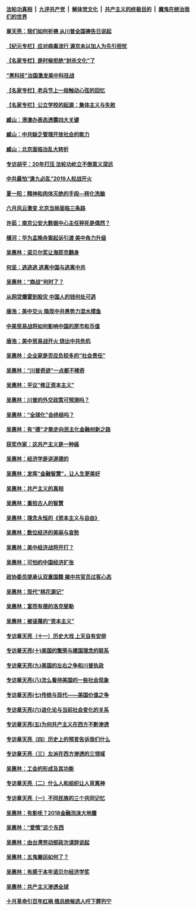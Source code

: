 

####  [法轮功真相](../../../../basic/blob/master/README.md?t=07031831) &nbsp;|&nbsp; [九评共产党](../../../../9ping.md/blob/master/README.md?t=07031831) &nbsp;|&nbsp; [解体党文化](../../../../jtdwh.md/blob/master/README.md?t=07031831)  &nbsp;|&nbsp; [共产主义的终极目的](../../../../gczydzjmd.md/blob/master/README.md?t=07031831) &nbsp;|&nbsp; [魔鬼在统治我们的世界](../../../../mgztzwmdsj.md/blob/master/README.md?t=07031831) 

#### [章天亮：我们如何祈祷 从川普全国祷告日说起](../pages/nsc423/n11944627.md?t=07031831) 

#### [【纪元专栏】应对病毒流行 渥京未以加人为先引担忧](../pages/nsc423/n11875714.md?t=07031831) 

#### [【名家专栏】是时候拒绝“封杀文化”了](../pages/nsc423/n11814093.md?t=07031831) 

#### [“黑科技”治国激发美中科技战](../pages/nsc423/n11638056.md?t=07031831) 

#### [【名家专栏】老兵节上一段触动心弦的回忆](../pages/nsc423/n11646016.md?t=07031831) 

#### [【名家专栏】公立学校的起源：集体主义与失败](../pages/nsc423/n11601833.md?t=07031831) 

#### [臧山：港澳办表态透露四大关键](../pages/nsc423/n11421628.md?t=07031831) 

#### [臧山：中共缺乏管理开放社会的能力](../pages/nsc423/n11407457.md?t=07031831) 

#### [臧山：北京面临治乱大转折](../pages/nsc423/n11406895.md?t=07031831) 

#### [专访胡平：20年打压 法轮功屹立不倒意义深远](../pages/nsc423/n11398800.md?t=07031831) 

#### [中共最怕“逢九必乱”2019人权战开火](../pages/nsc423/n11385248.md?t=07031831) 

#### [夏一阳：精神和肉体灭绝的手段—转化洗脑](../pages/nsc423/n11368250.md?t=07031831) 

#### [六月风云激变 北京当局面临三条路](../pages/nsc423/n11313668.md?t=07031831) 

#### [许茹：南京公安大数据中心主任猝死是偶然？](../pages/nsc423/n11064744.md?t=07031831) 

#### [横河：华为孟晚舟案起诉引渡 美中角力升级](../pages/nsc423/n11027230.md?t=07031831) 

#### [吴惠林：诺贝尔奖让海耶克翻身](../pages/nsc423/n10890049.md?t=07031831) 

#### [何坚：逃逃逃 逃离中国与逃离中共](../pages/nsc423/n10592891.md?t=07031831) 

#### [吴惠林：“商战”何时了？](../pages/nsc423/n10573558.md?t=07031831) 

#### [从网贷爆雷到股灾 中国人的钱何处可逃](../pages/nsc423/n10572800.md?t=07031831) 

#### [唐浩：美中交火 隐现中共黑势力混水摸鱼](../pages/nsc423/n10544040.md?t=07031831) 

#### [中美贸易战将如何影响中国的房市和币值](../pages/nsc423/n10543697.md?t=07031831) 

#### [唐浩：美中贸易战开火 烧出中共危机](../pages/nsc423/n10540126.md?t=07031831) 

#### [吴惠林：企业家是否应负较多的“社会责任”](../pages/nsc423/n10535022.md?t=07031831) 

#### [吴惠林：“川普奇迹”一点都不稀奇](../pages/nsc423/n10512808.md?t=07031831) 

#### [吴惠林：平议“修正资本主义”](../pages/nsc423/n10495724.md?t=07031831) 

#### [吴惠林：川普的外交政策可预测吗？](../pages/nsc423/n10462387.md?t=07031831) 

#### [吴惠林：“全球化”会终结吗？](../pages/nsc423/n10452838.md?t=07031831) 

#### [吴惠林：有“德”才能走向民主化金融创新之路](../pages/nsc423/n10432292.md?t=07031831) 

#### [获奖作家：这共产主义是一种癌](../pages/nsc423/n10431541.md?t=07031831) 

#### [吴惠林：经济学是讲道德的](../pages/nsc423/n10398014.md?t=07031831) 

#### [吴惠林：发挥“金融智慧”，让人生更美好](../pages/nsc423/n10375019.md?t=07031831) 

#### [吴惠林：共产主义的真相](../pages/nsc423/n10351394.md?t=07031831) 

#### [吴惠林：重拾古人的智慧](../pages/nsc423/n10337691.md?t=07031831) 

#### [吴惠林：理念永恒的《资本主义与自由》](../pages/nsc423/n10316274.md?t=07031831) 

#### [吴惠林：数位经济的美丽与哀愁](../pages/nsc423/n10292946.md?t=07031831) 

#### [吴惠林：美中经济战将开打？](../pages/nsc423/n10258825.md?t=07031831) 

#### [吴惠林：可怕的中国经济扩张](../pages/nsc423/n10219147.md?t=07031831) 

#### [政协委员提承认双重国籍 揭中共官员过客心态](../pages/nsc423/n10208809.md?t=07031831) 

#### [吴惠林：现代“桃花源记”](../pages/nsc423/n10185234.md?t=07031831) 

#### [吴惠林：富而有德的洛克斐勒](../pages/nsc423/n10142264.md?t=07031831) 

#### [吴惠林：被诬蔑的“资本主义”](../pages/nsc423/n10124816.md?t=07031831) 

#### [专访章天亮（十一）历史大戏 上天自有安排](../pages/nsc423/n10094905.md?t=07031831) 

#### [专访章天亮(十)美国的繁荣与建国理念的联系](../pages/nsc423/n10094899.md?t=07031831) 

#### [专访章天亮(九)美国的左右之争和川普执政](../pages/nsc423/n10094889.md?t=07031831) 

#### [专访章天亮(八)怎么看待美国的一些社会现象](../pages/nsc423/n10094857.md?t=07031831) 

#### [专访章天亮(七)传统与现代——美国价值之争](../pages/nsc423/n10093140.md?t=07031831) 

#### [专访章天亮(六)进化论与当前社会变化的关系](../pages/nsc423/n10092036.md?t=07031831) 

#### [专访章天亮(五)为何共产主义在西方不断渗透](../pages/nsc423/n10083620.md?t=07031831) 

#### [专访章天亮（四）历史上的预言告诉我们什么](../pages/nsc423/n10083606.md?t=07031831) 

#### [专访章天亮（三）左派在西方渗透的三领域](../pages/nsc423/n10081115.md?t=07031831) 

#### [吴惠林：工会的形成及其功能](../pages/nsc423/n10080633.md?t=07031831) 

#### [专访章天亮（二）什么人和组织让人背离神](../pages/nsc423/n10076637.md?t=07031831) 

#### [专访章天亮（一）不同民族的三个共同记忆](../pages/nsc423/n10074188.md?t=07031831) 

#### [吴惠林：有影呒？2018金融泡沫大地震](../pages/nsc423/n10040534.md?t=07031831) 

#### [吴惠林：“爱情”这个东西](../pages/nsc423/n10019423.md?t=07031831) 

#### [吴惠林：由台湾劳动部政次请辞说起](../pages/nsc423/n9979679.md?t=07031831) 

#### [吴惠林：五鬼搬运如何了？](../pages/nsc423/n9925338.md?t=07031831) 

#### [吴惠林：有感于本年诺贝尔经济学奖](../pages/nsc423/n9871883.md?t=07031831) 

#### [吴惠林：共产主义渗透全球](../pages/nsc423/n9812748.md?t=07031831) 

#### [十月革命引百年红祸 俄总统候选人吁下葬列宁](../pages/nsc423/n9810182.md?t=07031831) 

